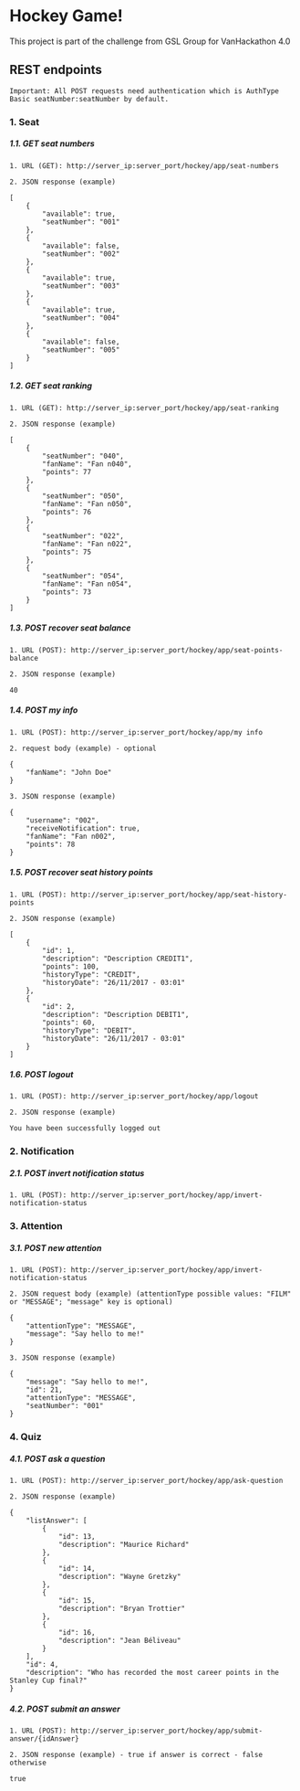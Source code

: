 # Hockey Game!
This project is part of the challenge from GSL Group for VanHackathon 4.0

## REST endpoints
	Important: All POST requests need authentication which is AuthType Basic seatNumber:seatNumber by default.

### 1. Seat

##### 1.1. GET seat numbers
	1. URL (GET): http://server_ip:server_port/hockey/app/seat-numbers

	2. JSON response (example)

```
[
	{
		"available": true,
		"seatNumber": "001"
	},
	{
		"available": false,
		"seatNumber": "002"
	},
	{
		"available": true,
		"seatNumber": "003"
	},
	{
		"available": true,
		"seatNumber": "004"
	},
	{
		"available": false,
		"seatNumber": "005"
	}
]
```

##### 1.2. GET seat ranking
	1. URL (GET): http://server_ip:server_port/hockey/app/seat-ranking

	2. JSON response (example)

```
[
    {
        "seatNumber": "040",
        "fanName": "Fan n040",
        "points": 77
    },
    {
        "seatNumber": "050",
        "fanName": "Fan n050",
        "points": 76
    },
    {
        "seatNumber": "022",
        "fanName": "Fan n022",
        "points": 75
    },
    {
        "seatNumber": "054",
        "fanName": "Fan n054",
        "points": 73
    }
]
```

##### 1.3. POST recover seat balance
	1. URL (POST): http://server_ip:server_port/hockey/app/seat-points-balance

	2. JSON response (example)

```
40
```

##### 1.4. POST my info
	1. URL (POST): http://server_ip:server_port/hockey/app/my info

	2. request body (example) - optional

```
{
	"fanName": "John Doe"
}
```

	3. JSON response (example)

```
{
	"username": "002",
	"receiveNotification": true,
	"fanName": "Fan n002",
	"points": 78
}
```

##### 1.5. POST recover seat history points
	1. URL (POST): http://server_ip:server_port/hockey/app/seat-history-points

	2. JSON response (example)

```
[
    {
        "id": 1,
        "description": "Description CREDIT1",
        "points": 100,
        "historyType": "CREDIT",
        "historyDate": "26/11/2017 - 03:01"
    },
    {
        "id": 2,
        "description": "Description DEBIT1",
        "points": 60,
        "historyType": "DEBIT",
        "historyDate": "26/11/2017 - 03:01"
    }
]
```

##### 1.6. POST logout
	1. URL (POST): http://server_ip:server_port/hockey/app/logout

	2. JSON response (example)

```
You have been successfully logged out
```

### 2. Notification

##### 2.1. POST invert notification status
	1. URL (POST): http://server_ip:server_port/hockey/app/invert-notification-status

### 3. Attention

##### 3.1. POST new attention
	1. URL (POST): http://server_ip:server_port/hockey/app/invert-notification-status

	2. JSON request body (example) (attentionType possible values: "FILM" or "MESSAGE"; "message" key is optional)

```
{
	"attentionType": "MESSAGE",
	"message": "Say hello to me!"
}
```

	3. JSON response (example)
	
```
{
    "message": "Say hello to me!",
    "id": 21,
    "attentionType": "MESSAGE",
    "seatNumber": "001"
}
```

### 4. Quiz

##### 4.1. POST ask a question
	1. URL (POST): http://server_ip:server_port/hockey/app/ask-question

	2. JSON response (example)

```
{
    "listAnswer": [
        {
            "id": 13,
            "description": "Maurice Richard"
        },
        {
            "id": 14,
            "description": "Wayne Gretzky"
        },
        {
            "id": 15,
            "description": "Bryan Trottier"
        },
        {
            "id": 16,
            "description": "Jean Béliveau"
        }
    ],
    "id": 4,
    "description": "Who has recorded the most career points in the Stanley Cup final?"
}
```

##### 4.2. POST submit an answer
	1. URL (POST): http://server_ip:server_port/hockey/app/submit-answer/{idAnswer}

	2. JSON response (example) - true if answer is correct - false otherwise

```
true
```